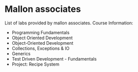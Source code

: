 ﻿# Mallon associates
 List of labs provided by mallon associates.  Course Information:
 <ul>
   <li>
     Programming Fundamentals
   </li>
   <li>
     Object Oriented Development
   </li>
   <li>
     Object-Oriented Development
   </li>
   <li>
     Collections, Exceptions & IO
   </li>
   <li>
     Generics
   </li>
   <li>
     Test Driven Development - Fundamentals
   </li>
   <li>
     Project: Recipe System
   </li>
 </ul>
